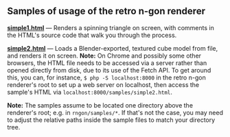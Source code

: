## Samples of usage of the retro n-gon renderer

**[simple1.html](simple1.html)** &mdash; Renders a spinning triangle on screen, with comments in the HTML's source code that walk you through the process.

**[simple2.html](simple2.html)** &mdash; Loads a Blender-exported, textured cube model from file, and renders it on screen. **Note:** On Chrome and possibly some other browsers, the HTML file needs to be accessed via a server rather than opened directly from disk, due to its use of the Fetch API. To get around this, you can, for instance, `$ php -S localhost:8000` in the retro n-gon renderer's root to set up a web server on localhost, then access the sample's HTML via `localhost:8000/samples/simple2.html`.

**Note:** The samples assume to be located one directory above the renderer's root; e.g. in `rngon/samples/*`. If that's not the case, you may need to adjust the relative paths inside the sample files to match your directory tree.
